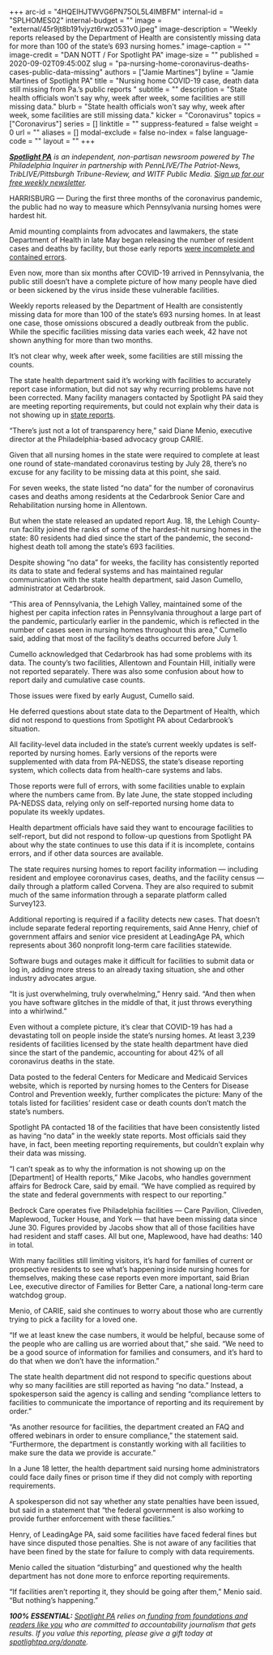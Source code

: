 +++
arc-id = "4HQEIHJTWVG6PN75OL5L4IMBFM"
internal-id = "SPLHOMES02"
internal-budget = ""
image = "external/45r9jt8b191vjyzt6rwz0531v0.jpeg"
image-description = "Weekly reports released by the Department of Health are consistently missing data for more than 100 of the state’s 693 nursing homes."
image-caption = ""
image-credit = "DAN NOTT / For Spotlight PA"
image-size = ""
published = 2020-09-02T09:45:00Z
slug = "pa-nursing-home-coronavirus-deaths-cases-public-data-missing"
authors = ["Jamie Martines"]
byline = "Jamie Martines of Spotlight PA"
title = "Nursing home COVID-19 case, death data still missing from Pa.’s public reports "
subtitle = ""
description = "State health officials won't say why, week after week, some facilities are still missing data."
blurb = "State health officials won't say why, week after week, some facilities are still missing data."
kicker = "Coronavirus"
topics = ["Coronavirus"]
series = []
linktitle = ""
suppress-featured = false
weight = 0
url = ""
aliases = []
modal-exclude = false
no-index = false
language-code = ""
layout = ""
+++

<a href="https://lesspage.com/"><i><b>Spotlight PA</b></i></a><i> is an independent, non-partisan newsroom powered by The Philadelphia Inquirer in partnership with PennLIVE/The Patriot-News, TribLIVE/Pittsburgh Tribune-Review, and WITF Public Media. </i><a href="https://lesspage.com/newsletters"><i>Sign up for our free weekly newsletter</i></a><i>.</i>

HARRISBURG — During the first three months of the coronavirus pandemic, the public had no way to measure which Pennsylvania nursing homes were hardest hit.

Amid mounting complaints from advocates and lawmakers, the state Department of Health in late May began releasing the number of resident cases and deaths by facility, but those early reports <a href="https://lesspage.com/news/2020/05/pennsylvania-nursing-homes-coronavirus-counts-errors/">were incomplete and contained errors</a>.

Even now, more than six months after COVID-19 arrived in Pennsylvania, the public still doesn’t have a complete picture of how many people have died or been sickened by the virus inside these vulnerable facilities.

Weekly reports released by the Department of Health are consistently missing data for more than 100 of the state’s 693 nursing homes. In at least one case, those omissions obscured a deadly outbreak from the public. While the specific facilities missing data varies each week, 42 have not shown anything for more than two months.

It’s not clear why, week after week, some facilities are still missing the counts.

<script src="https://lesspage.com/embed.js" async></script><div data-spl-embed-version="1" data-spl-src="https://lesspage.com/embeds/newsletter-covid/"></div>

The state health department said it’s working with facilities to accurately report case information, but did not say why recurring problems have not been corrected. Many facility managers contacted by Spotlight PA said they are meeting reporting requirements, but could not explain why their data is not showing up in <a href="https://www.health.pa.gov/topics/disease/coronavirus/Pages/LTCF-Data.aspx" target=_blank>state reports</a>.

“There’s just not a lot of transparency here,” said Diane Menio, executive director at the Philadelphia-based advocacy group CARIE.

Given that all nursing homes in the state were required to complete at least one round of state-mandated coronavirus testing by July 28, there’s no excuse for any facility to be missing data at this point, she said.

For seven weeks, the state listed “no data” for the number of coronavirus cases and deaths among residents at the Cedarbrook Senior Care and Rehabilitation nursing home in Allentown.

But when the state released an updated report Aug. 18, the Lehigh County-run facility joined the ranks of some of the hardest-hit nursing homes in the state: 80 residents had died since the start of the pandemic, the second-highest death toll among the state’s 693 facilities.

Despite showing “no data” for weeks, the facility has consistently reported its data to state and federal systems and has maintained regular communication with the state health department, said Jason Cumello, administrator at Cedarbrook.

“This area of Pennsylvania, the Lehigh Valley, maintained some of the highest per capita infection rates in Pennsylvania throughout a large part of the pandemic, particularly earlier in the pandemic, which is reflected in the number of cases seen in nursing homes throughout this area,” Cumello said, adding that most of the facility’s deaths occurred before July 1.

Cumello acknowledged that Cedarbrook has had some problems with its data. The county’s two facilities, Allentown and Fountain Hill, initially were not reported separately. There was also some confusion about how to report daily and cumulative case counts.

Those issues were fixed by early August, Cumello said.

He deferred questions about state data to the Department of Health, which did not respond to questions from Spotlight PA about Cedarbrook’s situation.

All facility-level data included in the state’s current weekly updates is self-reported by nursing homes. Early versions of the reports were supplemented with data from PA-NEDSS, the state’s disease reporting system, which collects data from health-care systems and labs.

<script src="https://lesspage.com/embed.js" async></script><div data-spl-embed-version="1" data-spl-src="https://lesspage.com/embeds/donate/"></div>

Those reports were full of errors, with some facilities unable to explain where the numbers came from. By late June, the state stopped including PA-NEDSS data, relying only on self-reported nursing home data to populate its weekly updates.

Health department officials have said they want to encourage facilities to self-report, but did not respond to follow-up questions from Spotlight PA about why the state continues to use this data if it is incomplete, contains errors, and if other data sources are available.

The state requires nursing homes to report facility information — including resident and employee coronavirus cases, deaths, and the facility census — daily through a platform called Corvena. They are also required to submit much of the same information through a separate platform called Survey123.

Additional reporting is required if a facility detects new cases. That doesn’t include separate federal reporting requirements, said Anne Henry, chief of government affairs and senior vice president at LeadingAge PA, which represents about 360 nonprofit long-term care facilities statewide.

Software bugs and outages make it difficult for facilities to submit data or log in, adding more stress to an already taxing situation, she and other industry advocates argue.

“It is just overwhelming, truly overwhelming,” Henry said. “And then when you have software glitches in the middle of that, it just throws everything into a whirlwind.”

Even without a complete picture, it’s clear that COVID-19 has had a devastating toll on people inside the state’s nursing homes. At least 3,239 residents of facilities licensed by the state health department have died since the start of the pandemic, accounting for about 42% of all coronavirus deaths in the state.

Data posted to the federal Centers for Medicare and Medicaid Services website, which is reported by nursing homes to the Centers for Disease Control and Prevention weekly, further complicates the picture: Many of the totals listed for facilities’ resident case or death counts don’t match the state’s numbers.

Spotlight PA contacted 18 of the facilities that have been consistently listed as having “no data” in the weekly state reports. Most officials said they have, in fact, been meeting reporting requirements, but couldn’t explain why their data was missing.

“I can’t speak as to why the information is not showing up on the [Department] of Health reports,” Mike Jacobs, who handles government affairs for Bedrock Care, said by email. “We have complied as required by the state and federal governments with respect to our reporting.”

Bedrock Care operates five Philadelphia facilities — Care Pavilion, Cliveden, Maplewood, Tucker House, and York — that have been missing data since June 30. Figures provided by Jacobs show that all of those facilities have had resident and staff cases. All but one, Maplewood, have had deaths: 140 in total.

<script src="https://lesspage.com/embed.js" async></script><div data-spl-embed-version="1" data-spl-src="https://lesspage.com/embeds/newsletter/"></div>

With many facilities still limiting visitors, it’s hard for families of current or prospective residents to see what’s happening inside nursing homes for themselves, making these case reports even more important, said Brian Lee, executive director of Families for Better Care, a national long-term care watchdog group.

Menio, of CARIE, said she continues to worry about those who are currently trying to pick a facility for a loved one.

“If we at least knew the case numbers, it would be helpful, because some of the people who are calling us are worried about that,” she said. “We need to be a good source of information for families and consumers, and it’s hard to do that when we don’t have the information.”

The state health department did not respond to specific questions about why so many facilities are still reported as having “no data.” Instead, a spokesperson said the agency is calling and sending “compliance letters to facilities to communicate the importance of reporting and its requirement by order.”

“As another resource for facilities, the department created an FAQ and offered webinars in order to ensure compliance,” the statement said. “Furthermore, the department is constantly working with all facilities to make sure the data we provide is accurate.”

In a June 18 letter, the health department said nursing home administrators could face daily fines or prison time if they did not comply with reporting requirements.

A spokesperson did not say whether any state penalties have been issued, but said in a statement that “the federal government is also working to provide further enforcement with these facilities.”

Henry, of LeadingAge PA, said some facilities have faced federal fines but have since disputed those penalties. She is not aware of any facilities that have been fined by the state for failure to comply with data requirements.

Menio called the situation “disturbing” and questioned why the health department has not done more to enforce reporting requirements.

“If facilities aren’t reporting it, they should be going after them,” Menio said. “But nothing’s happening.”

<i><b>100% ESSENTIAL:</b></i><i> </i><a href="https://lesspage.com/"><i>Spotlight PA</i></a><i> relies on</i><a href="https://lesspage.com/support"><i> funding from foundations and readers like you</i></a><i> who are committed to accountability journalism that gets results. If you value this reporting, please give a gift today at </i><a href="http://spotlightpa.org/donate"><i>spotlightpa.org/donate</i></a><i>.</i>

<script src="https://lesspage.com/embed.js" async></script><div data-spl-embed-version="1" data-spl-src="https://lesspage.com/embeds/tips/?tip_text=Do%20you%20have%20a%20tip%20about%20a%20%3Cb%3EPennsylvania%20nursing%20home%3C%2Fb%3E%3F%20Get%20in%20touch.%20"></div>
